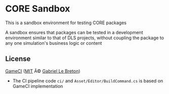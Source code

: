 # CORE Sandbox

This is a sandbox environment for testing CORE packages

A sandbox ensures that packages can be tested in a development environment similar to that of DLS projects, without coupling the package to any one simulation's business logic or content

## License
[GameCI](https://game.ci/docs/) ([MIT](ci/LICENSE.md) Â© [Gabriel Le Breton](https://gableroux.com))
- The CI pipeline code `ci/` and `Asset/Editor/BuildCommand.cs` is based on GameCI implementation